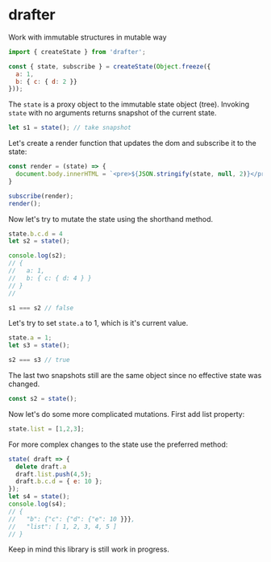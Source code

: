 # drafter
Work with immutable structures in mutable way

```javascript
import { createState } from 'drafter';

const { state, subscribe } = createState(Object.freeze({
  a: 1,
  b: { c: { d: 2 }}
}));
```

The ```state``` is a proxy object to the immutable state object (tree). Invoking ```state``` with no arguments returns snapshot of the current state.
```javascript
let s1 = state(); // take snapshot
```

Let's create a render function that updates the dom and subscribe it to the state:
```javascript
const render = (state) => {
  document.body.innerHTML = `<pre>${JSON.stringify(state, null, 2)}</pre>`;
}

subscribe(render);
render();
```

Now let's try to mutate the state using the shorthand method.
```javascript
state.b.c.d = 4
let s2 = state();

console.log(s2);
// {
//   a: 1,
//   b: { c: { d: 4 } }
// }
//

s1 === s2 // false
```

Let's try to set ```state.a``` to 1, which is it's current value.

```javascript
state.a = 1;
let s3 = state();

s2 === s3 // true
```
The last two snapshots still are the same object since no effective state was changed.

```javascript
const s2 = state();
```

Now let's do some more complicated mutations. First add list property:
```javascript
state.list = [1,2,3];
```
For more complex changes to the state use the preferred method:
```javascript
state( draft => {
  delete draft.a
  draft.list.push(4,5);
  draft.b.c.d = { e: 10 };
});
let s4 = state();
console.log(s4);
// {
//   "b": {"c": {"d": {"e": 10 }}},
//   "list": [ 1, 2, 3, 4, 5 ]
// }
```

Keep in mind this library is still work in progress.
